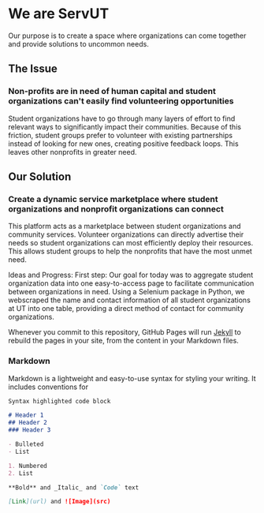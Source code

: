 # We are ServUT

Our purpose is to create a space where organizations can come together and provide solutions to uncommon needs.

## The Issue
### Non-profits are in need of human capital and student organizations can't easily find volunteering opportunities

Student organizations have to go through many layers of effort to find relevant ways to significantly impact their communities. Because of this friction, student groups prefer to volunteer with existing partnerships instead of looking for new ones, creating positive feedback loops. This leaves other nonprofits in greater need.

## Our Solution
### Create a dynamic service marketplace where student organizations and nonprofit organizations can connect

This platform acts as a marketplace between student organizations and community services. Volunteer organizations can directly advertise their needs so student organizations can most efficiently deploy their resources. This allows student groups to help the nonprofits that have the most unmet need.

Ideas and Progress:
First step: Our goal for today was to aggregate student organization data into one easy-to-access page to facilitate communication between organizations in need. Using a Selenium package in Python, we webscraped the name and contact information of all student organizations at UT into one table, providing a direct method of contact for community organizations. 

Whenever you commit to this repository, GitHub Pages will run [Jekyll](https://jekyllrb.com/) to rebuild the pages in your site, from the content in your Markdown files.

### Markdown

Markdown is a lightweight and easy-to-use syntax for styling your writing. It includes conventions for

```markdown
Syntax highlighted code block

# Header 1
## Header 2
### Header 3

- Bulleted
- List

1. Numbered
2. List

**Bold** and _Italic_ and `Code` text

[Link](url) and ![Image](src)
```

